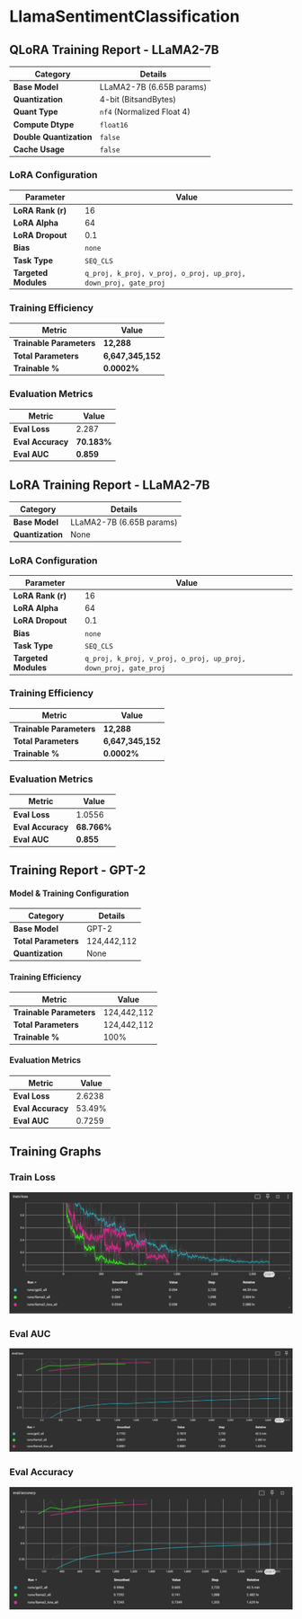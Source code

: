 # LlamaSentimentClassification

## **QLoRA Training Report - LLaMA2-7B**

| **Category**          | **Details** |
|----------------------|------------|
| **Base Model**       | LLaMA2-7B (6.65B params) |
| **Quantization**     | 4-bit (BitsandBytes) |
| **Quant Type**       | `nf4` (Normalized Float 4) |
| **Compute Dtype**    | `float16` |
| **Double Quantization** | `false` |
| **Cache Usage**      | `false` |

### **LoRA Configuration**
| **Parameter**         | **Value**  |
|----------------------|------------|
| **LoRA Rank (r)**    | 16 |
| **LoRA Alpha**       | 64 |
| **LoRA Dropout**     | 0.1 |
| **Bias**             | `none` |
| **Task Type**        | `SEQ_CLS` |
| **Targeted Modules** | `q_proj, k_proj, v_proj, o_proj, up_proj, down_proj, gate_proj` |

### **Training Efficiency**
| **Metric**             | **Value**  |
|----------------------|------------|
| **Trainable Parameters** | **12,288** |
| **Total Parameters**     | **6,647,345,152** |
| **Trainable %**         | **0.0002%** |

### **Evaluation Metrics**
| **Metric**                 | **Value**  |
|---------------------------|------------|
| **Eval Loss**             | 2.287 |
| **Eval Accuracy**         | **70.183%** |
| **Eval AUC**              | **0.859** |

## **LoRA Training Report - LLaMA2-7B**

| **Category**          | **Details** |
|----------------------|------------|
| **Base Model**       | LLaMA2-7B (6.65B params) |
| **Quantization**     | None |

### **LoRA Configuration**
| **Parameter**         | **Value**  |
|----------------------|------------|
| **LoRA Rank (r)**    | 16 |
| **LoRA Alpha**       | 64 |
| **LoRA Dropout**     | 0.1 |
| **Bias**             | `none` |
| **Task Type**        | `SEQ_CLS` |
| **Targeted Modules** | `q_proj, k_proj, v_proj, o_proj, up_proj, down_proj, gate_proj` |

### **Training Efficiency**
| **Metric**             | **Value**  |
|----------------------|------------|
| **Trainable Parameters** | **12,288** |
| **Total Parameters**     | **6,647,345,152** |
| **Trainable %**         | **0.0002%** |

### **Evaluation Metrics**
| **Metric**                 | **Value**  |
|---------------------------|------------|
| **Eval Loss**             | 1.0556 |
| **Eval Accuracy**         | **68.766%** |
| **Eval AUC**              | **0.855** |


## **Training Report - GPT-2**

#### **Model & Training Configuration**
| **Category**          | **Details** |
|----------------------|------------|
| **Base Model**       | GPT-2 |
| **Total Parameters** | 124,442,112 |
| **Quantization**     | None |

#### **Training Efficiency**
| **Metric**             | **Value**  |
|----------------------|------------|
| **Trainable Parameters** | 124,442,112 |
| **Total Parameters**     | 124,442,112 |
| **Trainable %**         | 100% |

#### **Evaluation Metrics**
| **Metric**                 | **Value**  |
|---------------------------|------------|
| **Eval Loss**             | 2.6238 |
| **Eval Accuracy**         | 53.49% |
| **Eval AUC**              | 0.7259 |


## Training Graphs

### **Train Loss**
![Loss](./assets/train_loss.png)
### **Eval AUC**
![AUC](./assets/eval_auc.png)
### **Eval Accuracy**
![ACC](./assets/eval_acc.png)